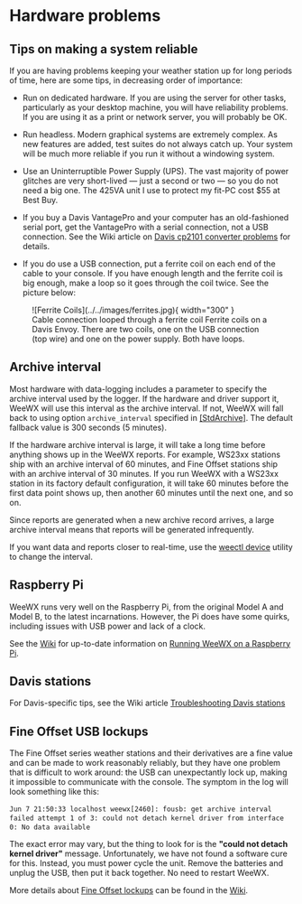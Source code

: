 # Hardware problems

## Tips on making a system reliable

If you are having problems keeping your weather station up for long periods of
time, here are some tips, in decreasing order of importance:

* Run on dedicated hardware. If you are using the server for other tasks,
  particularly as your desktop machine, you will have reliability problems. If
  you are using it as a print or network server, you will probably be OK.

* Run headless. Modern graphical systems are extremely complex. As new features
  are added, test suites do not always catch up. Your system will be much more
  reliable if you run it without a windowing system.

* Use an Uninterruptible Power Supply (UPS). The vast majority of power glitches
  are very short-lived &mdash; just a second or two &mdash; so you do not need a
  big one. The 425VA unit I use to protect my fit-PC cost $55 at Best Buy.

* If you buy a Davis VantagePro and your computer has an old-fashioned serial
  port, get the VantagePro with a serial connection, not a USB connection. See
  the Wiki article on [Davis cp2101 converter
  problems](https://github.com/weewx/weewx/wiki/Troubleshooting-the-Davis-Vantage-station#davis-cp2101-converter-problems)
  for details.

* If you do use a USB connection, put a ferrite coil on each end of the cable to
  your console. If you have enough length and the ferrite coil is big enough,
  make a loop so it goes through the coil twice. See the picture below:

<figure markdown>
  ![Ferrite Coils](../../images/ferrites.jpg){ width="300" }
  <figcaption>Cable connection looped through a ferrite coil
Ferrite coils on a Davis Envoy. There are two coils, one on the USB connection 
(top wire) and one on the power supply. Both have loops.</figcaption>
</figure>


## Archive interval

Most hardware with data-logging includes a parameter to specify the archive
interval used by the logger. If the hardware and driver support it, WeeWX will
use this interval as the archive interval. If not, WeeWX will fall back to using
option `archive_interval` specified in
[[StdArchive]](../../../reference/weewx-options/stdarchive/). The default 
fallback value is 300 seconds (5 minutes).

If the hardware archive interval is large, it will take a long time before
anything shows up in the WeeWX reports. For example, WS23xx stations ship with
an archive interval of 60 minutes, and Fine Offset stations ship with an archive
interval of 30 minutes. If you run WeeWX with a WS23xx station in its factory
default configuration, it will take 60 minutes before the first data point shows
up, then another 60 minutes until the next one, and so on.

Since reports are generated when a new archive record arrives, a large archive
interval means that reports will be generated infrequently.

If you want data and reports closer to real-time, use the
[weectl device](../../../utilities/weectl-device) utility to change the 
interval.


## Raspberry Pi

WeeWX runs very well on the Raspberry Pi, from the original Model A and Model B,
to the latest incarnations. However, the Pi does have some quirks, including
issues with USB power and lack of a clock.

See the [Wiki](https://github.com/weewx/weewx/wiki) for up-to-date information
on [Running WeeWX on a Raspberry
Pi](https://github.com/weewx/weewx/wiki/Raspberry%20Pi).


## Davis stations

For Davis-specific tips, see the Wiki article [Troubleshooting Davis
stations](https://github.com/weewx/weewx/wiki/Troubleshooting-the-Davis-Vantage-station)


## Fine Offset USB lockups

The Fine Offset series weather stations and their derivatives are a fine value
and can be made to work reasonably reliably, but they have one problem that is
difficult to work around: the USB can unexpectantly lock up, making it
impossible to communicate with the console. The symptom in the log will look
something like this:

```
Jun 7 21:50:33 localhost weewx[2460]: fousb: get archive interval failed attempt 1 of 3: could not detach kernel driver from interface 0: No data available
```

The exact error may vary, but the thing to look for is the **"could not detach
kernel driver"** message. Unfortunately, we have not found a software cure for
this. Instead, you must power cycle the unit. Remove the batteries and unplug
the USB, then put it back together. No need to restart WeeWX.

More details about [Fine Offset
lockups](https://github.com/weewx/weewx/wiki/FineOffset%20USB%20lockup) can be
found in the [Wiki](https://github.com/weewx/weewx/wiki).
